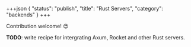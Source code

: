 +++json
{
  "status": "publish",
  "title": "Rust Servers",
  "category": "backends"
}
+++

Contribution welcome! 😍

**TODO**: write recipe for intergrating Axum, Rocket and other Rust servers. 
